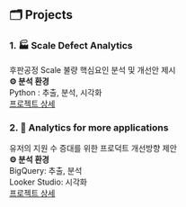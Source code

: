 ## 🗂️ Projects

### 1. 🏭 Scale Defect Analytics 
후판공정 Scale 불량 핵심요인 분석 및 개선안 제시   
**⚙️ 분석 환경**   
Python : 추출, 분석, 시각화   
[프로젝트 상세](https://github.com/gayoungb/projects/tree/main/scale_defect_analytics)

### 2. 💼 Analytics for more applications 
유저의 지원 수 증대를 위한 프로덕트 개선방향 제안   
**⚙️ 분석 환경**   
BigQuery: 추출, 분석   
Looker Studio: 시각화   
[프로젝트 상세](https://github.com/gayoungb/projects/tree/main/analytics_for_more_applications)
